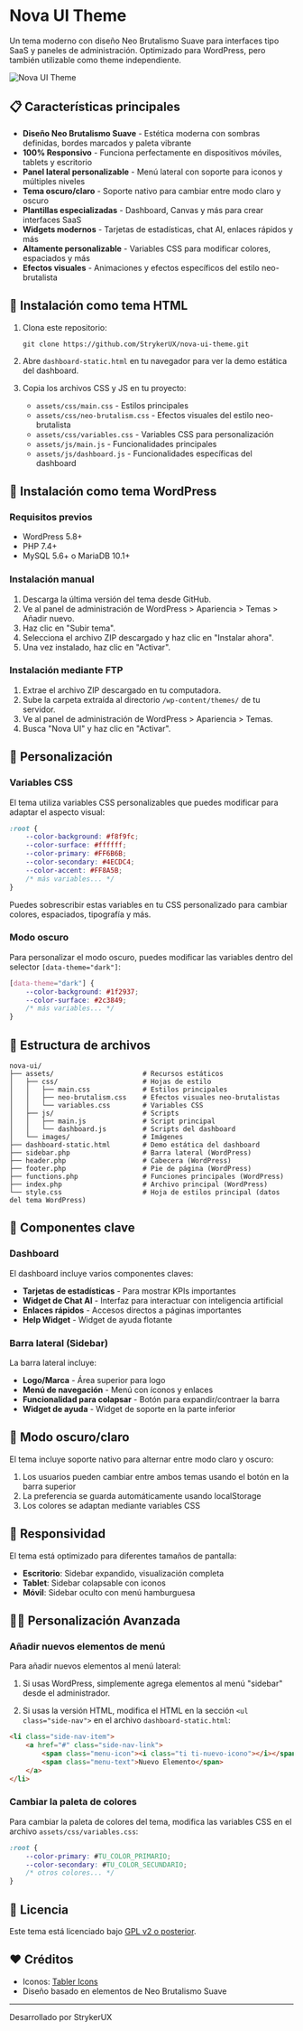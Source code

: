 # Nova UI Theme

Un tema moderno con diseño Neo Brutalismo Suave para interfaces tipo SaaS y paneles de administración. Optimizado para WordPress, pero también utilizable como theme independiente.

![Nova UI Theme](/screenshot.png)

## 📋 Características principales

- **Diseño Neo Brutalismo Suave** - Estética moderna con sombras definidas, bordes marcados y paleta vibrante
- **100% Responsivo** - Funciona perfectamente en dispositivos móviles, tablets y escritorio
- **Panel lateral personalizable** - Menú lateral con soporte para iconos y múltiples niveles
- **Tema oscuro/claro** - Soporte nativo para cambiar entre modo claro y oscuro
- **Plantillas especializadas** - Dashboard, Canvas y más para crear interfaces SaaS
- **Widgets modernos** - Tarjetas de estadísticas, chat AI, enlaces rápidos y más
- **Altamente personalizable** - Variables CSS para modificar colores, espaciados y más
- **Efectos visuales** - Animaciones y efectos específicos del estilo neo-brutalista

## 🚀 Instalación como tema HTML

1. Clona este repositorio:
   ```
   git clone https://github.com/StrykerUX/nova-ui-theme.git
   ```

2. Abre `dashboard-static.html` en tu navegador para ver la demo estática del dashboard.

3. Copia los archivos CSS y JS en tu proyecto:
   - `assets/css/main.css` - Estilos principales
   - `assets/css/neo-brutalism.css` - Efectos visuales del estilo neo-brutalista
   - `assets/css/variables.css` - Variables CSS para personalización
   - `assets/js/main.js` - Funcionalidades principales
   - `assets/js/dashboard.js` - Funcionalidades específicas del dashboard

## 🚀 Instalación como tema WordPress

### Requisitos previos
- WordPress 5.8+
- PHP 7.4+
- MySQL 5.6+ o MariaDB 10.1+

### Instalación manual
1. Descarga la última versión del tema desde GitHub.
2. Ve al panel de administración de WordPress > Apariencia > Temas > Añadir nuevo.
3. Haz clic en "Subir tema".
4. Selecciona el archivo ZIP descargado y haz clic en "Instalar ahora".
5. Una vez instalado, haz clic en "Activar".

### Instalación mediante FTP
1. Extrae el archivo ZIP descargado en tu computadora.
2. Sube la carpeta extraída al directorio `/wp-content/themes/` de tu servidor.
3. Ve al panel de administración de WordPress > Apariencia > Temas.
4. Busca "Nova UI" y haz clic en "Activar".

## 🎨 Personalización

### Variables CSS
El tema utiliza variables CSS personalizables que puedes modificar para adaptar el aspecto visual:

```css
:root {
    --color-background: #f8f9fc;
    --color-surface: #ffffff;
    --color-primary: #FF6B6B;
    --color-secondary: #4ECDC4;
    --color-accent: #FF8A5B;
    /* más variables... */
}
```

Puedes sobrescribir estas variables en tu CSS personalizado para cambiar colores, espaciados, tipografía y más.

### Modo oscuro
Para personalizar el modo oscuro, puedes modificar las variables dentro del selector `[data-theme="dark"]`:

```css
[data-theme="dark"] {
    --color-background: #1f2937;
    --color-surface: #2c3849;
    /* más variables... */
}
```

## 📱 Estructura de archivos

```
nova-ui/
├── assets/                      # Recursos estáticos
│   ├── css/                     # Hojas de estilo
│   │   ├── main.css             # Estilos principales
│   │   ├── neo-brutalism.css    # Efectos visuales neo-brutalistas
│   │   └── variables.css        # Variables CSS
│   ├── js/                      # Scripts
│   │   ├── main.js              # Script principal
│   │   └── dashboard.js         # Scripts del dashboard
│   └── images/                  # Imágenes
├── dashboard-static.html        # Demo estática del dashboard
├── sidebar.php                  # Barra lateral (WordPress)
├── header.php                   # Cabecera (WordPress)
├── footer.php                   # Pie de página (WordPress)
├── functions.php                # Funciones principales (WordPress)
├── index.php                    # Archivo principal (WordPress)
└── style.css                    # Hoja de estilos principal (datos del tema WordPress)
```

## 🧩 Componentes clave

### Dashboard
El dashboard incluye varios componentes claves:

- **Tarjetas de estadísticas** - Para mostrar KPIs importantes
- **Widget de Chat AI** - Interfaz para interactuar con inteligencia artificial
- **Enlaces rápidos** - Accesos directos a páginas importantes
- **Help Widget** - Widget de ayuda flotante

### Barra lateral (Sidebar)
La barra lateral incluye:

- **Logo/Marca** - Área superior para logo
- **Menú de navegación** - Menú con íconos y enlaces
- **Funcionalidad para colapsar** - Botón para expandir/contraer la barra
- **Widget de ayuda** - Widget de soporte en la parte inferior

## 🌙 Modo oscuro/claro

El tema incluye soporte nativo para alternar entre modo claro y oscuro:

1. Los usuarios pueden cambiar entre ambos temas usando el botón en la barra superior
2. La preferencia se guarda automáticamente usando localStorage
3. Los colores se adaptan mediante variables CSS

## 📱 Responsividad

El tema está optimizado para diferentes tamaños de pantalla:

- **Escritorio**: Sidebar expandido, visualización completa
- **Tablet**: Sidebar colapsable con iconos
- **Móvil**: Sidebar oculto con menú hamburguesa

## 👨‍💻 Personalización Avanzada

### Añadir nuevos elementos de menú

Para añadir nuevos elementos al menú lateral:

1. Si usas WordPress, simplemente agrega elementos al menú "sidebar" desde el administrador.

2. Si usas la versión HTML, modifica el HTML en la sección `<ul class="side-nav">` en el archivo `dashboard-static.html`:

```html
<li class="side-nav-item">
    <a href="#" class="side-nav-link">
        <span class="menu-icon"><i class="ti ti-nuevo-icono"></i></span>
        <span class="menu-text">Nuevo Elemento</span>
    </a>
</li>
```

### Cambiar la paleta de colores

Para cambiar la paleta de colores del tema, modifica las variables CSS en el archivo `assets/css/variables.css`:

```css
:root {
    --color-primary: #TU_COLOR_PRIMARIO;
    --color-secondary: #TU_COLOR_SECUNDARIO;
    /* otros colores... */
}
```

## 📄 Licencia

Este tema está licenciado bajo [GPL v2 o posterior](https://www.gnu.org/licenses/gpl-2.0.html).

## ❤️ Créditos

- Iconos: [Tabler Icons](https://tabler-icons.io/)
- Diseño basado en elementos de Neo Brutalismo Suave

---

Desarrollado por StrykerUX
